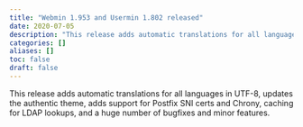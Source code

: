 ```yaml
---
title: "Webmin 1.953 and Usermin 1.802 released"
date: 2020-07-05
description: "This release adds automatic translations for all languages in UTF-8, updates the authentic theme,..."
categories: []
aliases: []
toc: false
draft: false
---
```

This release adds automatic translations for all languages in UTF-8, updates the authentic theme, adds support for Postfix SNI certs and Chrony, caching for LDAP lookups, and a huge number of bugfixes and minor features.
